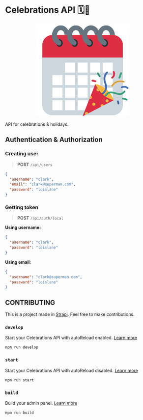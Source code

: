 # Celebrations API 🗓️🎉

<p align="center">
  <img width="300px" src="./assets/logo.png">
</p>

API for celebrations & holidays.

## Authentication & Authorization

### Creating user

> **POST** `/api/users`

```json
{
  "username": "clark",
  "email": "clark@superman.com",
  "password": "loislane"
}
```

### Getting token

> **POST** `/api/auth/local`

**Using username:**
```json
{
  "username": "clark",
  "password": "loislane"
}
```

**Using email:**
```json
{
  "username": "clark@superman.com",
  "password": "loislane"
}
```

## CONTRIBUTING

This is a project made in [Strapi](https://strapi.io/). Feel free to make contributions.

### `develop`

Start your Celebrations API with autoReload enabled. [Learn more](https://docs.strapi.io/developer-docs/latest/developer-resources/cli/CLI.html#strapi-develop)

```
npm run develop
```

### `start`

Start your Celebrations API with autoReload disabled. [Learn more](https://docs.strapi.io/developer-docs/latest/developer-resources/cli/CLI.html#strapi-start)

```
npm run start
```

### `build`

Build your admin panel. [Learn more](https://docs.strapi.io/developer-docs/latest/developer-resources/cli/CLI.html#strapi-build)

```
npm run build
```
